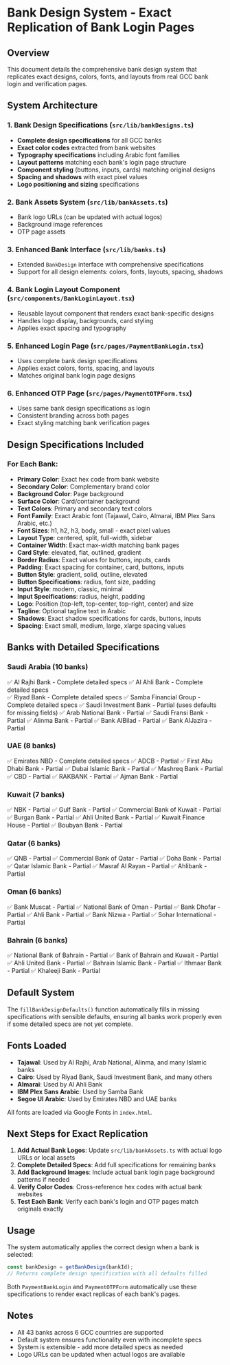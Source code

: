 # Bank Design System - Exact Replication of Bank Login Pages

## Overview
This document details the comprehensive bank design system that replicates exact designs, colors, fonts, and layouts from real GCC bank login and verification pages.

## System Architecture

### 1. Bank Design Specifications (`src/lib/bankDesigns.ts`)
- **Complete design specifications** for all GCC banks
- **Exact color codes** extracted from bank websites
- **Typography specifications** including Arabic font families
- **Layout patterns** matching each bank's login page structure
- **Component styling** (buttons, inputs, cards) matching original designs
- **Spacing and shadows** with exact pixel values
- **Logo positioning and sizing** specifications

### 2. Bank Assets System (`src/lib/bankAssets.ts`)
- Bank logo URLs (can be updated with actual logos)
- Background image references
- OTP page assets

### 3. Enhanced Bank Interface (`src/lib/banks.ts`)
- Extended `BankDesign` interface with comprehensive specifications
- Support for all design elements: colors, fonts, layouts, spacing, shadows

### 4. Bank Login Layout Component (`src/components/BankLoginLayout.tsx`)
- Reusable layout component that renders exact bank-specific designs
- Handles logo display, backgrounds, card styling
- Applies exact spacing and typography

### 5. Enhanced Login Page (`src/pages/PaymentBankLogin.tsx`)
- Uses complete bank design specifications
- Applies exact colors, fonts, spacing, and layouts
- Matches original bank login page designs

### 6. Enhanced OTP Page (`src/pages/PaymentOTPForm.tsx`)
- Uses same bank design specifications as login
- Consistent branding across both pages
- Exact styling matching bank verification pages

## Design Specifications Included

### For Each Bank:
- **Primary Color**: Exact hex code from bank website
- **Secondary Color**: Complementary brand color
- **Background Color**: Page background
- **Surface Color**: Card/container background
- **Text Colors**: Primary and secondary text colors
- **Font Family**: Exact Arabic font (Tajawal, Cairo, Almarai, IBM Plex Sans Arabic, etc.)
- **Font Sizes**: h1, h2, h3, body, small - exact pixel values
- **Layout Type**: centered, split, full-width, sidebar
- **Container Width**: Exact max-width matching bank pages
- **Card Style**: elevated, flat, outlined, gradient
- **Border Radius**: Exact values for buttons, inputs, cards
- **Padding**: Exact spacing for container, card, buttons, inputs
- **Button Style**: gradient, solid, outline, elevated
- **Button Specifications**: radius, font size, padding
- **Input Style**: modern, classic, minimal
- **Input Specifications**: radius, height, padding
- **Logo**: Position (top-left, top-center, top-right, center) and size
- **Tagline**: Optional tagline text in Arabic
- **Shadows**: Exact shadow specifications for cards, buttons, inputs
- **Spacing**: Exact small, medium, large, xlarge spacing values

## Banks with Detailed Specifications

### Saudi Arabia (10 banks)
✅ Al Rajhi Bank - Complete detailed specs
✅ Al Ahli Bank - Complete detailed specs  
✅ Riyad Bank - Complete detailed specs
✅ Samba Financial Group - Complete detailed specs
✅ Saudi Investment Bank - Partial (uses defaults for missing fields)
✅ Arab National Bank - Partial
✅ Saudi Fransi Bank - Partial
✅ Alinma Bank - Partial
✅ Bank AlBilad - Partial
✅ Bank AlJazira - Partial

### UAE (8 banks)
✅ Emirates NBD - Complete detailed specs
✅ ADCB - Partial
✅ First Abu Dhabi Bank - Partial
✅ Dubai Islamic Bank - Partial
✅ Mashreq Bank - Partial
✅ CBD - Partial
✅ RAKBANK - Partial
✅ Ajman Bank - Partial

### Kuwait (7 banks)
✅ NBK - Partial
✅ Gulf Bank - Partial
✅ Commercial Bank of Kuwait - Partial
✅ Burgan Bank - Partial
✅ Ahli United Bank - Partial
✅ Kuwait Finance House - Partial
✅ Boubyan Bank - Partial

### Qatar (6 banks)
✅ QNB - Partial
✅ Commercial Bank of Qatar - Partial
✅ Doha Bank - Partial
✅ Qatar Islamic Bank - Partial
✅ Masraf Al Rayan - Partial
✅ Ahlibank - Partial

### Oman (6 banks)
✅ Bank Muscat - Partial
✅ National Bank of Oman - Partial
✅ Bank Dhofar - Partial
✅ Ahli Bank - Partial
✅ Bank Nizwa - Partial
✅ Sohar International - Partial

### Bahrain (6 banks)
✅ National Bank of Bahrain - Partial
✅ Bank of Bahrain and Kuwait - Partial
✅ Ahli United Bank - Partial
✅ Bahrain Islamic Bank - Partial
✅ Ithmaar Bank - Partial
✅ Khaleeji Bank - Partial

## Default System

The `fillBankDesignDefaults()` function automatically fills in missing specifications with sensible defaults, ensuring all banks work properly even if some detailed specs are not yet complete.

## Fonts Loaded

- **Tajawal**: Used by Al Rajhi, Arab National, Alinma, and many Islamic banks
- **Cairo**: Used by Riyad Bank, Saudi Investment Bank, and many others
- **Almarai**: Used by Al Ahli Bank
- **IBM Plex Sans Arabic**: Used by Samba Bank
- **Segoe UI Arabic**: Used by Emirates NBD and UAE banks

All fonts are loaded via Google Fonts in `index.html`.

## Next Steps for Exact Replication

1. **Add Actual Bank Logos**: Update `src/lib/bankAssets.ts` with actual logo URLs or local assets
2. **Complete Detailed Specs**: Add full specifications for remaining banks
3. **Add Background Images**: Include actual bank login page background patterns if needed
4. **Verify Color Codes**: Cross-reference hex codes with actual bank websites
5. **Test Each Bank**: Verify each bank's login and OTP pages match originals exactly

## Usage

The system automatically applies the correct design when a bank is selected:

```typescript
const bankDesign = getBankDesign(bankId);
// Returns complete design specification with all defaults filled
```

Both `PaymentBankLogin` and `PaymentOTPForm` automatically use these specifications to render exact replicas of each bank's pages.

## Notes

- All 43 banks across 6 GCC countries are supported
- Default system ensures functionality even with incomplete specs
- System is extensible - add more detailed specs as needed
- Logo URLs can be updated when actual logos are available
